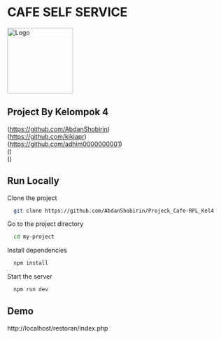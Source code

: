 
# CAFE SELF SERVICE
  <img src="https://i.pinimg.com/736x/a3/dd/21/a3dd212965b4d0a0d9abc1004b524c69.jpg" alt="Logo" width="150px" height="150px"><br>
## Project By Kelompok 4
(https://github.com/AbdanShobirin) <br>
(https://github.com/kikiapr)<br>
(https://github.com/adhim0000000001)<br>
()<br>
()<br>

## Run Locally

Clone the project

```bash
  git clone https://github.com/AbdanShobirin/Projeck_Cafe-RPL_Kel4
```

Go to the project directory

```bash
  cd my-project
```

Install dependencies

```bash
  npm install
```

Start the server

```bash
  npm run dev
```


## Demo

http://localhost/restoran/index.php
